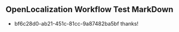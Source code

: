 ## OpenLocalization Workflow Test MarkDown
* bf6c28d0-ab21-451c-81cc-9a87482ba5bf thanks!

<!--HONumber=Aug16_HO4-->


